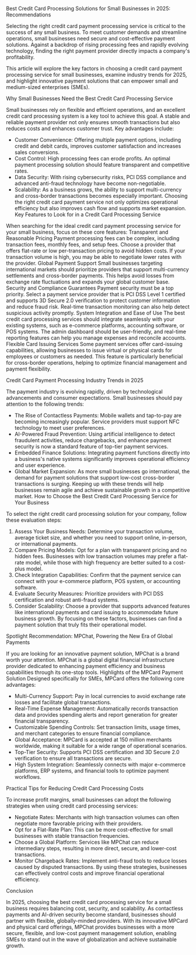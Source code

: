 Best Credit Card Processing Solutions for Small Businesses in 2025: Recommendations

Selecting the right credit card payment processing service is critical to the success of any small business. To meet customer demands and streamline operations, small businesses need secure and cost-effective payment solutions. Against a backdrop of rising processing fees and rapidly evolving technology, finding the right payment provider directly impacts a company's profitability.

This article will explore the key factors in choosing a credit card payment processing service for small businesses, examine industry trends for 2025, and highlight innovative payment solutions that can empower small and medium-sized enterprises (SMEs).

Why Small Businesses Need the Best Credit Card Processing Service

Small businesses rely on flexible and efficient operations, and an excellent credit card processing system is a key tool to achieve this goal. A stable and reliable payment provider not only ensures smooth transactions but also reduces costs and enhances customer trust. Key advantages include:

-   Customer Convenience: Offering multiple payment options, including credit and debit cards, improves customer satisfaction and increases sales conversions.
-   Cost Control: High processing fees can erode profits. An optimal payment processing solution should feature transparent and competitive rates.
-   Data Security: With rising cybersecurity risks, PCI DSS compliance and advanced anti-fraud technology have become non-negotiable.
-   Scalability: As a business grows, the ability to support multi-currency and cross-border transactions becomes especially important.
    Choosing the right credit card payment service not only optimizes operational efficiency but also improves cash flow and supports market expansion.
    Key Features to Look for in a Credit Card Processing Service

When searching for the ideal credit card payment processing service for your small business, focus on these core features:
Transparent and Reasonable Pricing Payment processing fees can be complex, including transaction fees, monthly fees, and setup fees. Choose a provider that offers flat-rate or low per-transaction pricing to avoid hidden costs. If your transaction volume is high, you may be able to negotiate lower rates with the provider.
Global Payment Support Small businesses targeting international markets should prioritize providers that support multi-currency settlements and cross-border payments. This helps avoid losses from exchange rate fluctuations and expands your global customer base.
Security and Compliance Guarantees Payment security must be a top priority. Select a payment service provider that is PCI DSS Level 1 certified and supports 3D Secure 2.0 verification to protect customer information and reduce fraud risk. Real-time transaction monitoring can also help detect suspicious activity promptly.
System Integration and Ease of Use The best credit card processing services should integrate seamlessly with your existing systems, such as e-commerce platforms, accounting software, or POS systems. The admin dashboard should be user-friendly, and real-time reporting features can help you manage expenses and reconcile accounts.
Flexible Card Issuing Services Some payment services offer card-issuing capabilities, allowing businesses to issue virtual or physical cards for employees or customers as needed. This feature is particularly beneficial for cross-border operations, helping to optimize financial management and payment flexibility.

Credit Card Payment Processing Industry Trends in 2025

The payment industry is evolving rapidly, driven by technological advancements and consumer expectations. Small businesses should pay attention to the following trends:

-   The Rise of Contactless Payments: Mobile wallets and tap-to-pay are becoming increasingly popular. Service providers must support NFC technology to meet user preferences.
-   AI-Powered Fraud Prevention: Using artificial intelligence to detect fraudulent activities, reduce chargebacks, and enhance payment security is now a standard feature of top-tier payment services.
-   Embedded Finance Solutions: Integrating payment functions directly into a business's native systems significantly improves operational efficiency and user experience.
-   Global Market Expansion: As more small businesses go international, the demand for payment solutions that support low-cost cross-border transactions is surging.
    Keeping up with these trends will help businesses remain agile and achieve sustainable growth in a competitive market.
    How to Choose the Best Credit Card Processing Service for Your Business

To select the right credit card processing solution for your company, follow these evaluation steps:

1. Assess Your Business Needs: Determine your transaction volume, average ticket size, and whether you need to support online, in-person, or international payments.
2. Compare Pricing Models: Opt for a plan with transparent pricing and no hidden fees. Businesses with low transaction volumes may prefer a flat-rate model, while those with high frequency are better suited to a cost-plus model.
3. Check Integration Capabilities: Confirm that the payment service can connect with your e-commerce platform, POS system, or accounting software.
4. Evaluate Security Measures: Prioritize providers with PCI DSS certification and robust anti-fraud systems.
5. Consider Scalability: Choose a provider that supports advanced features like international payments and card issuing to accommodate future business growth.
   By focusing on these factors, businesses can find a payment solution that truly fits their operational model.

Spotlight Recommendation: MPChat, Powering the New Era of Global Payments

If you are looking for an innovative payment solution, MPChat is a brand worth your attention. MPChat is a global digital financial infrastructure provider dedicated to enhancing payment efficiency and business capabilities through its one-stop tools.
Highlights of the MPCard Payment Solution
Designed specifically for SMEs, MPCard offers the following core advantages:

-   Multi-Currency Support: Pay in local currencies to avoid exchange rate losses and facilitate global transactions.
-   Real-Time Expense Management: Automatically records transaction data and provides spending alerts and report generation for greater financial transparency.
-   Customizable Spending Controls: Set transaction limits, usage times, and merchant categories to ensure financial compliance.
-   Global Acceptance: MPCard is accepted at 150 million merchants worldwide, making it suitable for a wide range of operational scenarios.
-   Top-Tier Security: Supports PCI DSS certification and 3D Secure 2.0 verification to ensure all transactions are secure.
-   High System Integration: Seamlessly connects with major e-commerce platforms, ERP systems, and financial tools to optimize payment workflows.

Practical Tips for Reducing Credit Card Processing Costs

To increase profit margins, small businesses can adopt the following strategies when using credit card processing services:

-   Negotiate Rates: Merchants with high transaction volumes can often negotiate more favorable pricing with their providers.
-   Opt for a Flat-Rate Plan: This can be more cost-effective for small businesses with stable transaction frequencies.
-   Choose a Global Platform: Services like MPChat can reduce intermediary steps, resulting in more direct, secure, and lower-cost transactions.
-   Monitor Chargeback Rates: Implement anti-fraud tools to reduce losses caused by disputed transactions.
    By using these strategies, businesses can effectively control costs and improve financial operational efficiency.

Conclusion

In 2025, choosing the best credit card processing service for a small business requires balancing cost, security, and scalability. As contactless payments and AI-driven security become standard, businesses should partner with flexible, globally-minded providers. With its innovative MPCard and physical card offerings, MPChat provides businesses with a more secure, flexible, and low-cost payment management solution, enabling SMEs to stand out in the wave of globalization and achieve sustainable growth.
